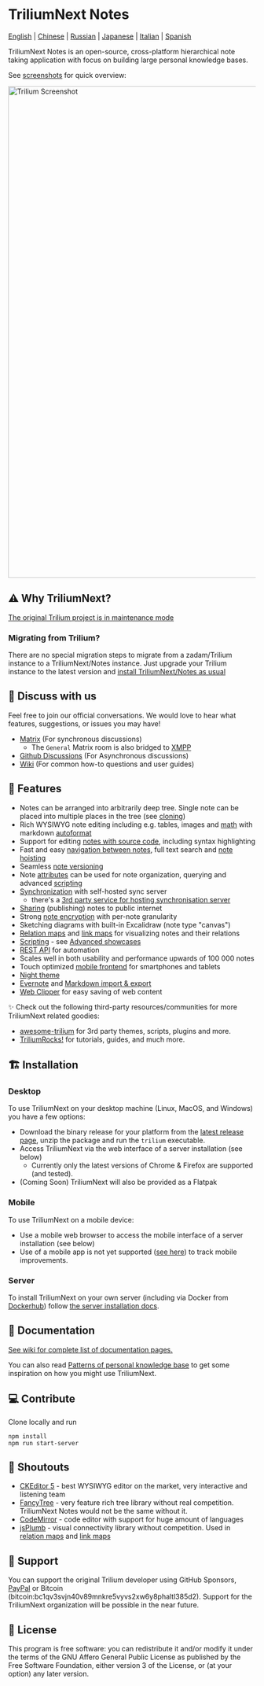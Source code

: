 # TriliumNext Notes

[English](https://github.com/TriliumNext/Notes/blob/master/README.md) | [Chinese](https://github.com/TriliumNext/Notes/blob/master/README-ZH_CN.md) | [Russian](https://github.com/TriliumNext/Notes/blob/master/README.ru.md) | [Japanese](https://github.com/TriliumNext/Notes/blob/master/README.ja.md) | [Italian](https://github.com/TriliumNext/Notes/blob/master/README.it.md) | [Spanish](https://github.com/TriliumNext/Notes/blob/master/README.es.md)

TriliumNext Notes is an open-source, cross-platform hierarchical note taking application with focus on building large personal knowledge bases.

See [screenshots](https://triliumnext.github.io/Docs/Wiki/screenshot-tour) for quick overview:

<a href="https://triliumnext.github.io/Docs/Wiki/screenshot-tour"><img src="https://github.com/TriliumNext/Docs/blob/main/Wiki/images/screenshot.png?raw=true" alt="Trilium Screenshot" width="1000"></a>

## ⚠️ Why TriliumNext?

[The original Trilium project is in maintenance mode](https://github.com/zadam/trilium/issues/4620)

### Migrating from Trilium?

There are no special migration steps to migrate from a zadam/Trilium instance to a TriliumNext/Notes instance. Just upgrade your Trilium instance to the latest version and [install TriliumNext/Notes as usual](#-installation) 

## 💬 Discuss with us

Feel free to join our official conversations. We would love to hear what features, suggestions, or issues you may have!

- [Matrix](https://matrix.to/#/#triliumnext:matrix.org) (For synchronous discussions)
  - The `General` Matrix room is also bridged to [XMPP](xmpp:discuss@trilium.thisgreat.party?join)
- [Github Discussions](https://github.com/TriliumNext/Notes/discussions) (For Asynchronous discussions)
- [Wiki](https://triliumnext.github.io/Docs/) (For common how-to questions and user guides)

## 🎁 Features

* Notes can be arranged into arbitrarily deep tree. Single note can be placed into multiple places in the tree (see [cloning](https://triliumnext.github.io/Docs/Wiki/cloning-notes))
* Rich WYSIWYG note editing including e.g. tables, images and [math](https://triliumnext.github.io/Docs/Wiki/text-notes) with markdown [autoformat](https://triliumnext.github.io/Docs/Wiki/text-notes#autoformat)
* Support for editing [notes with source code](https://triliumnext.github.io/Docs/Wiki/code-notes), including syntax highlighting
* Fast and easy [navigation between notes](https://triliumnext.github.io/Docs/Wiki/note-navigation), full text search and [note hoisting](https://triliumnext.github.io/Docs/Wiki/note-hoisting)
* Seamless [note versioning](https://triliumnext.github.io/Docs/Wiki/note-revisions)
* Note [attributes](https://triliumnext.github.io/Docs/Wiki/attributes) can be used for note organization, querying and advanced [scripting](https://triliumnext.github.io/Docs/Wiki/scripts)
* [Synchronization](https://triliumnext.github.io/Docs/Wiki/synchronization) with self-hosted sync server
  * there's a [3rd party service for hosting synchronisation server](https://trilium.cc/paid-hosting)
* [Sharing](https://triliumnext.github.io/Docs/Wiki/sharing) (publishing) notes to public internet
* Strong [note encryption](https://triliumnext.github.io/Docs/Wiki/protected-notes) with per-note granularity
* Sketching diagrams with built-in Excalidraw (note type "canvas")
* [Relation maps](https://triliumnext.github.io/Docs/Wiki/relation-map) and [link maps](https://triliumnext.github.io/Docs/Wiki/link-map) for visualizing notes and their relations
* [Scripting](https://triliumnext.github.io/Docs/Wiki/scripts) - see [Advanced showcases](https://triliumnext.github.io/Docs/Wiki/advanced-showcases)
* [REST API](https://triliumnext.github.io/Docs/Wiki/etapi) for automation
* Scales well in both usability and performance upwards of 100 000 notes
* Touch optimized [mobile frontend](https://triliumnext.github.io/Docs/Wiki/mobile-frontend) for smartphones and tablets
* [Night theme](https://triliumnext.github.io/Docs/Wiki/themes)
* [Evernote](https://triliumnext.github.io/Docs/Wiki/evernote-import) and [Markdown import & export](https://triliumnext.github.io/Docs/Wiki/markdown)
* [Web Clipper](https://triliumnext.github.io/Docs/Wiki/web-clipper) for easy saving of web content

✨ Check out the following third-party resources/communities for more TriliumNext related goodies:

- [awesome-trilium](https://github.com/Nriver/awesome-trilium) for 3rd party themes, scripts, plugins and more.
- [TriliumRocks!](https://trilium.rocks/) for tutorials, guides, and much more.

## 🏗 Installation

### Desktop

To use TriliumNext on your desktop machine (Linux, MacOS, and Windows) you have a few options:

* Download the binary release for your platform from the [latest release page](https://github.com/TriliumNext/Notes/releases/latest), unzip the package and run the ```trilium``` executable.
* Access TriliumNext via the web interface of a server installation (see below)
    * Currently only the latest versions of Chrome & Firefox are supported (and tested).
* (Coming Soon) TriliumNext will also be provided as a Flatpak

### Mobile

To use TriliumNext on a mobile device:

* Use a mobile web browser to access the mobile interface of a server installation (see below)
* Use of a mobile app is not yet supported ([see here](https://github.com/TriliumNext/Notes/issues/72)) to track mobile improvements.

### Server

To install TriliumNext on your own server (including via Docker from [Dockerhub](https://hub.docker.com/r/triliumnext/notes)) follow [the server installation docs](https://triliumnext.github.io/Docs/Wiki/server-installation).

## 📝 Documentation

[See wiki for complete list of documentation pages.](https://triliumnext.github.io/Docs)

You can also read [Patterns of personal knowledge base](https://triliumnext.github.io/Docs/Wiki/patterns-of-personal-knowledge) to get some inspiration on how you might use TriliumNext.

## 💻 Contribute

Clone locally and run

```shell
npm install
npm run start-server
```

## 👏 Shoutouts

* [CKEditor 5](https://github.com/ckeditor/ckeditor5) - best WYSIWYG editor on the market, very interactive and listening team
* [FancyTree](https://github.com/mar10/fancytree) - very feature rich tree library without real competition. TriliumNext Notes would not be the same without it.
* [CodeMirror](https://github.com/codemirror/CodeMirror) - code editor with support for huge amount of languages
* [jsPlumb](https://github.com/jsplumb/jsplumb) - visual connectivity library without competition. Used in [relation maps](https://triliumnext.github.io/Docs/Wiki/Relation-map) and [link maps](https://triliumnext.github.io/Docs/Wiki/Link-map)

## 🤝 Support

You can support the original Trilium developer using GitHub Sponsors, [PayPal](https://paypal.me/za4am) or Bitcoin (bitcoin:bc1qv3svjn40v89mnkre5vyvs2xw6y8phaltl385d2).
Support for the TriliumNext organization will be possible in the near future.

## 🔑 License

This program is free software: you can redistribute it and/or modify it under the terms of the GNU Affero General Public License as published by the Free Software Foundation, either version 3 of the License, or (at your option) any later version.
